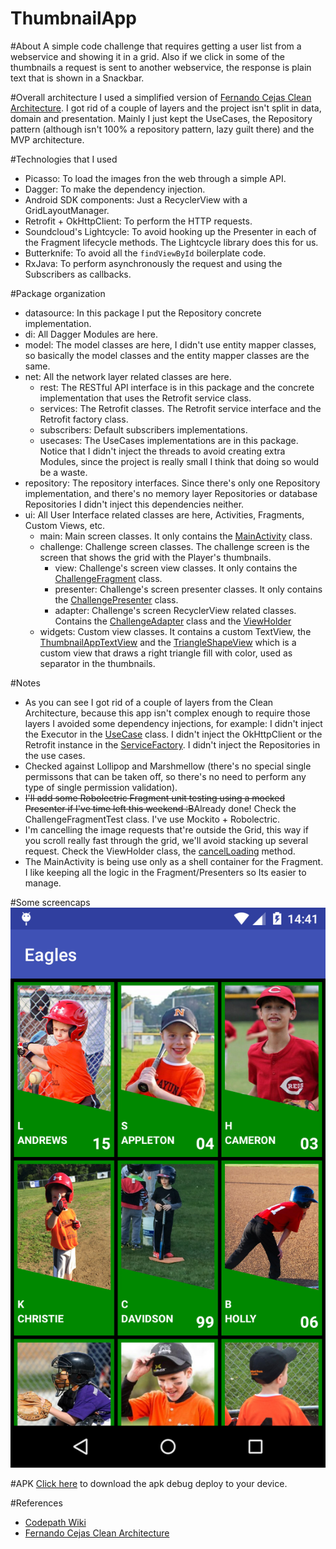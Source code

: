 # ThumbnailApp

#About
A simple code challenge that requires getting a user list from a webservice and showing it in a grid. Also if we click in some of the thumbnails a request is sent to another webservice, the response is plain text that is shown in a Snackbar.

#Overall architecture
I used a simplified version of [Fernando Cejas Clean Architecture](http://fernandocejas.com/2014/09/03/architecting-android-the-clean-way/). I got rid of a couple of layers and the project isn't split in data, domain and presentation. Mainly I just kept the UseCases, the Repository pattern (although isn't 100% a repository pattern, lazy guilt there) and the MVP architecture.

#Technologies that I used
- Picasso: To load the images fron the web through a simple API.
- Dagger: To make the dependency injection.
- Android SDK components: Just a RecyclerView with a GridLayoutManager.
- Retrofit + OkHttpClient: To perform the HTTP requests.
- Soundcloud's Lightcycle: To avoid hooking up the Presenter in each of the Fragment lifecycle methods. The Lightcycle library does this
for us.
- Butterknife: To avoid all the `findViewById` boilerplate code.
- RxJava: To perform asynchronously the request and using the Subscribers as callbacks.

#Package organization
- datasource: In this package I put the Repository concrete implementation.
- di: All Dagger Modules are here.
- model: The model classes are here, I didn't use entity mapper classes, so basically the model classes and the entity mapper classes are the same.
- net: All the network layer related classes are here.
  - rest: The RESTful API interface is in this package and the concrete implementation that uses the Retrofit service class.
  - services: The Retrofit classes. The Retrofit service interface and the Retrofit factory class.
  - subscribers: Default subscribers implementations.
  - usecases: The UseCases implementations are in this package. Notice that I didn't inject the threads to avoid creating extra Modules, since the project is really small I think that doing so would be a waste.
- repository: The repository interfaces. Since there's only one Repository implementation, and there's no memory layer Repositories or database Repositories I didn't inject this dependencies neither.
- ui: All User Interface related classes are here, Activities, Fragments, Custom Views, etc.
  - main: Main screen classes. It only contains the [MainActivity](https://github.com/4gus71n/ThumbnailApp/blob/fee4c357334183d01be2081a5e0b15abec1f4c0f/app/src/main/java/com/si/thumbnailapp/ui/main/MainActivity.java) class.
  - challenge: Challenge screen classes. The challenge screen is the screen that shows the grid with the Player's thumbnails.
    - view: Challenge's screen view classes. It only contains the [ChallengeFragment](https://github.com/4gus71n/ThumbnailApp/blob/fee4c357334183d01be2081a5e0b15abec1f4c0f/app/src/main/java/com/si/thumbnailapp/ui/challenge/view/ChallengeFragment.java) class.
    - presenter: Challenge's screen presenter classes. It only contains the [ChallengePresenter](https://github.com/4gus71n/ThumbnailApp/blob/fee4c357334183d01be2081a5e0b15abec1f4c0f/app/src/main/java/com/si/thumbnailapp/ui/challenge/presenter/ChallengePresenter.java) class.
    - adapter: Challenge's screen RecyclerView related classes. Contains the [ChallengeAdapter](https://github.com/4gus71n/ThumbnailApp/blob/fee4c357334183d01be2081a5e0b15abec1f4c0f/app/src/main/java/com/si/thumbnailapp/ui/challenge/adapter/ChallengeAdapter.java) class and the [ViewHolder](https://github.com/4gus71n/ThumbnailApp/blob/fee4c357334183d01be2081a5e0b15abec1f4c0f/app/src/main/java/com/si/thumbnailapp/ui/challenge/adapter/PlayerViewHolder.java)
  - widgets: Custom view classes. It contains a custom TextView, the [ThumbnailAppTextView](https://github.com/4gus71n/ThumbnailApp/blob/fee4c357334183d01be2081a5e0b15abec1f4c0f/app/src/main/java/com/si/thumbnailapp/ui/widgets/ThumbnailAppTextView.java) and the [TriangleShapeView](https://github.com/4gus71n/ThumbnailApp/blob/fee4c357334183d01be2081a5e0b15abec1f4c0f/app/src/main/java/com/si/thumbnailapp/ui/widgets/TriangleShapeView.java) which is a custom view that draws a right triangle fill with color, used as separator in the thumbnails.
  
#Notes
- As you can see I got rid of a couple of layers from the Clean Architecture, because this app isn't complex enough to require those layers I avoided some dependency injections, for example: I didn't inject the Executor in the [UseCase](https://github.com/4gus71n/ThumbnailApp/blob/fee4c357334183d01be2081a5e0b15abec1f4c0f/app/src/main/java/com/si/thumbnailapp/net/usecases/UseCase.java) class. I didn't inject the OkHttpClient or the Retrofit instance in the [ServiceFactory](https://github.com/4gus71n/ThumbnailApp/blob/fee4c357334183d01be2081a5e0b15abec1f4c0f/app/src/main/java/com/si/thumbnailapp/net/services/ServiceFactory.java). I didn't inject the Repositories in the use cases.
- Checked against Lollipop and Marshmellow (there's no special single permissons that can be taken off, so there's no need to perform any type of single permission validation).
- ~~I'll add some Robolectric Fragment unit testing using a mocked Presenter if I've time left this weekend :B~~Already done! Check the ChallengeFragmentTest class. I've use Mockito + Robolectric.
- I'm cancelling the image requests that're outside the Grid, this way if you scroll really fast through the grid, we'll avoid stacking up several request. Check the ViewHolder class, the [cancelLoading](https://github.com/4gus71n/ThumbnailApp/blob/master/app/src/main/java/com/si/thumbnailapp/ui/challenge/adapter/PlayerViewHolder.java#L67) method.
- The MainActivity is being use only as a shell container for the Fragment. I like keeping all the logic in the Fragment/Presenters so Its easier to manage.

#Some screencaps
![alt tag](https://github.com/4gus71n/ThumbnailApp/blob/master/Screenshot_2016-09-02-14-41-48.png?raw=true)

#APK
[Click here](https://github.com/4gus71n/ThumbnailApp/raw/master/app-debug.apk) to download the apk debug deploy to your device.

#References
- [Codepath Wiki](http://guides.codepath.com/android)
- [Fernando Cejas Clean Architecture](http://fernandocejas.com/2014/09/03/architecting-android-the-clean-way/)

